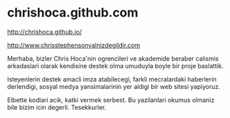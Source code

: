 # chrishoca.github.com
http://chrishoca.github.io/

http://www.chrisstephensonyalnizdegildir.com

Merhaba, bizler Chris Hoca'nin ogrencileri ve akademide beraber calismis arkadaslari olarak kendisine destek olma umuduyla boyle bir proje baslattik.

Isteyenlerin destek amacli imza atabilecegi, farkli mecralardaki haberlerin derlendigi, sosyal medya yansimalarinin yer aldigi bir web sitesi yapiyoruz.

Elbette kodlari acik, katki vermek serbest. Bu yazilanlari okumus olmaniz bile bizim icin degerli. Tesekkurler.

